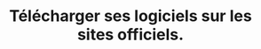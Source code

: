 ---
categories: category-qslMSCVTTV92h34Rc_GNK
definitions:
- definition-TcsXuNslfLLcnhbEFaY3q
- definition-g1Eg63B8IHESTScdjVOs0
- definition-B-wRGiO_15xtlfl4ZTa2Q
- definition-ATdO7iwQXxbXJKrjprMQJ
risk: Télécharger une contrefaçon d’un logiciel contenant un virus informatique.
title: Télécharger ses logiciels sur les sites officiels.
uuid: good-practice-hPqgHInYizkOyYWVR9jHa
visibleInCms: true
vulnerability: Se rendre par inadvertance sur des sites non officiels pour y télécharger
  des contenus.
---